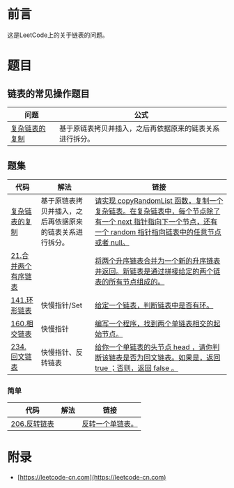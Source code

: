 # 前言

这是LeetCode上的关于链表的问题。

# 题目

## 链表的常见操作题目

| 问题 | 公式 |
| ---- | ---- |
| [复杂链表的复制](CopyRandomList.java) |  基于原链表拷贝并插入，之后再依据原来的链表关系进行拆分。 |

## 题集

| 代码 | 解法 | 链接 |
| ---- | ---- | ---- |
| [复杂链表的复制](CopyRandomList.java) |  基于原链表拷贝并插入，之后再依据原来的链表关系进行拆分。 | [请实现 copyRandomList 函数，复制一个复杂链表。在复杂链表中，每个节点除了有一个 next 指针指向下一个节点，还有一个 random 指针指向链表中的任意节点或者 null。](https://leetcode-cn.com/problems/fu-za-lian-biao-de-fu-zhi-lcof/) |
| [21.合并两个有序链表](MergeTwoLists.java) | | [将两个升序链表合并为一个新的升序链表并返回。新链表是通过拼接给定的两个链表的所有节点组成的。](https://leetcode-cn.com/problems/merge-two-sorted-lists/) |
| [141.环形链表](HasCycle.java) |  快慢指针/Set | [给定一个链表，判断链表中是否有环。](https://leetcode-cn.com/problems/linked-list-cycle/) |
| [160.相交链表](GetIntersectionNode.java) |  快慢指针 | [编写一个程序，找到两个单链表相交的起始节点。](https://leetcode-cn.com/problems/intersection-of-two-linked-lists/) |
| [234. 回文链表](PalindromeLinkedList.java) | 快慢指针、反转链表 | [给你一个单链表的头节点 head ，请你判断该链表是否为回文链表。如果是，返回 true ；否则，返回 false 。](https://leetcode-cn.com/problems/palindrome-linked-list/) | 

### 简单

| 代码 | 解法 | 链接 |
| ---- | ---- | ---- |
| [206.反转链表](ReverseList.java) | | [反转一个单链表。](https://leetcode-cn.com/problems/reverse-linked-list/) |

# 附录

- [https://leetcode-cn.com](https://leetcode-cn.com)